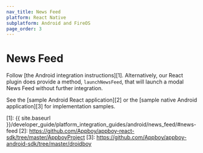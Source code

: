 ```yaml
---
nav_title: News Feed
platform: React Native
subplatform: Android and FireOS
page_order: 3
---
```

# News Feed

Follow [the Android integration instructions][1]. Alternatively, our React plugin does provide a method, `launchNewsFeed`, that will launch a modal News Feed without further integration.

See the [sample Android React application][2] or the [sample native Android application][3] for implementation samples.

[1]: {{ site.baseurl }}/developer_guide/platform_integration_guides/android/news_feed/#news-feed
[2]: https://github.com/Appboy/appboy-react-sdk/tree/master/AppboyProject
[3]: https://github.com/Appboy/appboy-android-sdk/tree/master/droidboy
